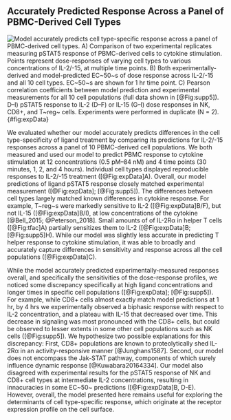 ## Accurately Predicted Response Across a Panel of PBMC-Derived Cell Types

![**Model accurately predicts cell type-specific response across a panel of PBMC-derived cell types.** A) Comparison of two experimental replicates measuring pSTAT5 response of PBMC-derived cells to cytokine stimulation. Points represent dose-responses of varying cell types to various concentrations of IL-2/-15, at multiple time points. B) Both experimentally-derived and model-predicted EC~50~s of dose response across IL-2/-15 and all 10 cell types. EC~50~s are shown for 1 hr time point. C) Pearson correlation coefficients between model prediction and experimental measurements for all 10 cell populations (full data shown in [@Fig:supp5]). D–I) pSTAT5 response to IL-2 (D–F) or IL-15 (G–I) dose responses in NK, CD8+, and T~reg~ cells. Experiments were performed in duplicate (N = 2).](./Manuscript/Figures/figure4.svg){#fig:expData}

We evaluated whether our model accurately predicts differences in the cell type-specificity of ligand treatment by comparing its predictions for IL-2/-15 responses across a panel of 10 PBMC-derived cell populations. We both measured and used our model to predict PBMC response to cytokine stimulation at 12 concentrations (0.5 pM–84 nM) and 4 time points (30 minutes, 1, 2, and 4 hours). Individual cell types displayed reproducible responses to IL-2/-15 treatment ([@Fig:expData]A). Overall, our model predictions of ligand pSTAT5 response closely matched experimental measurement ([@Fig:expData]; [@Fig:supp5]). The differences between cell types largely matched known differences in cytokine response. For example, T~reg~s were markedly sensitive to IL-2 ([@Fig:expData]B/F), but not IL-15 ([@Fig:expData]B/I), at low concentrations of the cytokine [@Bell_2015; @Peterson_2018]. Small amounts of of IL-2Rα in helper T cells ([@Fig:tfac]A) partially sensitizes them to IL-2 ([@Fig:expData]B; [@Fig:supp5]H). While our model was slightly less accurate in predicting T helper response to cytokine stimulation, it was able to broadly and accurately capture differences in sensitivity and response across all the cell populations ([@Fig:expData]C).

While the model accurately predicted experimentally-measured responses overall, and specifically the sensitivities of the dose-response profiles, we noticed some discrepancy specifically at high ligand concentrations and longer times in specific cell populations ([@Fig:expData]; [@Fig:supp5]). For example, while CD8+ cells almost exactly match model predictions at 1 hr, by 4 hrs we experimentally observed a biphasic response with respect to IL-2 concentration, and a plateau with IL-15 that decreased over time. This decrease in signaling was most pronounced with the CD8+ cells, but could be observed to lesser extents in some other cell populations such as NK cells ([@Fig:supp5]). We hypothesize two possible explanations for this discrepancy: First, CD8+ populations are known to proteolytically shed IL-2Rα in an activity-responsive manner [@Junghans1587]. Second, our model does not encompass the Jak-STAT pathway, components of which surely influence dynamic response [@Kuwabara20164334]. Our model also disagreed with experimental results for the pSTAT5 response of NK and CD8+ cell types at intermediate IL-2 concentrations, resulting in innacuracies in some EC~50~ predictions ([@Fig:expData]B, D-E). However, overall, the model presented here remains useful for exploring the determinants of cell type-specific response, which originate at the receptor expression profile on the cell surface.

<!-- TODO: We could discuss the parameters of the sigmoidal fit, because it possibly suggests variation in Jak-STAT properties. -->
